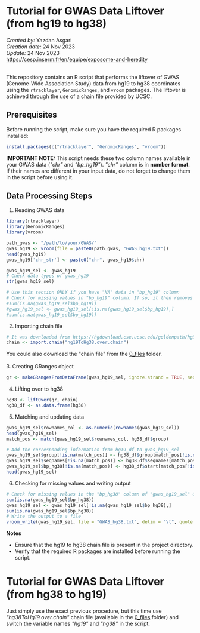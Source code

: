 # Tutorial for GWAS Data Liftover (from hg19 to hg38)
*Created by:* Yazdan Asgari<br>
*Creation date:* 24 Nov 2023<br>
*Update:* 24 Nov 2023<br>
https://cesp.inserm.fr/en/equipe/exposome-and-heredity
<br>
<br>

This repository contains an R script that performs the liftover of GWAS (Genome-Wide Association Study) data from hg19 to hg38 coordinates using the `rtracklayer`, `GenomicRanges`, and `vroom` packages. The liftover is achieved through the use of a chain file provided by UCSC.

## Prerequisites
Before running the script, make sure you have the required R packages installed:

```R
install.packages(c("rtracklayer", "GenomicRanges", "vroom"))
```

**IMPORTANT NOTE:** This script needs these two column names available in your GWAS data (*"chr"* and *"bp_hg19"*). *"chr"* column is in **number format**. If their names are different in your input data, do not forget to change them in the script before using it.

## Data Processing Steps
1. Reading GWAS data
```R
library(rtracklayer)
library(GenomicRanges)
library(vroom)

path_gwas <- "/path/to/your/GWAS/"
gwas_hg19 <- vroom(file = paste0(path_gwas, "GWAS_hg19.txt"))
head(gwas_hg19)
gwas_hg19['chr_str'] <- paste0("chr", gwas_hg19$chr)

gwas_hg19_sel <- gwas_hg19
# Check data types of gwas_hg19
str(gwas_hg19_sel)

# Use this section ONLY if you have "NA" data in "bp_hg19" column
# Check for missing values in "bp_hg19" column. If so, it then removes them
#sum(is.na(gwas_hg19_sel$bp_hg19))
#gwas_hg19_sel <- gwas_hg19_sel[!is.na(gwas_hg19_sel$bp_hg19),]
#sum(is.na(gwas_hg19_sel$bp_hg19))

```

2. Importing chain file
```R
# It was downloaded from https://hgdownload.cse.ucsc.edu/goldenpath/hg38/liftOver/
chain <- import.chain("hg19ToHg38.over.chain")
```
You could also download the "chain file" from the [0_files](/0_files) folder.
<br>
<br>
3. Creating GRanges object
```R
gr <- makeGRangesFromDataFrame(gwas_hg19_sel, ignore.strand = TRUE, seqnames.field = "chr_str", start.field = "bp_hg19", end.field = "bp_hg19")
```

4. Lifting over to hg38
```R
hg38 <- liftOver(gr, chain)
hg38_df <- as.data.frame(hg38)
```

5. Matching and updating data
```R
gwas_hg19_sel$rownames_col <- as.numeric(rownames(gwas_hg19_sel))
head(gwas_hg19_sel)
match_pos <- match(gwas_hg19_sel$rownames_col, hg38_df$group)

# Add the corresponding information from hg19_df to gwas_hg19_sel
gwas_hg19_sel$group[!is.na(match_pos)] <- hg38_df$group[match_pos[!is.na(match_pos)]]
gwas_hg19_sel$seqnames[!is.na(match_pos)] <- hg38_df$seqnames[match_pos[!is.na(match_pos)]]
gwas_hg19_sel$bp_hg38[!is.na(match_pos)] <- hg38_df$start[match_pos[!is.na(match_pos)]]
head(gwas_hg19_sel)
```

6. Checking for missing values and writing output
```R
# Check for missing values in the "bp_hg38" column of "gwas_hg19_sel" GWAS file, then remove them
sum(is.na(gwas_hg19_sel$bp_hg38))
gwas_hg19_sel <- gwas_hg19_sel[!is.na(gwas_hg19_sel$bp_hg38),]
sum(is.na(gwas_hg19_sel$bp_hg38))
# Write the output to a file
vroom_write(gwas_hg19_sel, file = "GWAS_hg38.txt", delim = "\t", quote = "none", col_names = TRUE)
```

**Notes**
- Ensure that the hg19 to hg38 chain file is present in the project directory.
- Verify that the required R packages are installed before running the script.

# Tutorial for GWAS Data Liftover (from hg38 to hg19)
Just simply use the exact previous procedure, but this time use *"hg38ToHg19.over.chain"* chain file (available in the [0_files](/0_files) folder) and switch the variable names *"hg19"* and *"hg38"* in the script.
